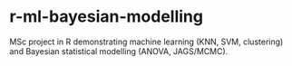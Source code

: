 # r-ml-bayesian-modelling
MSc project in R demonstrating machine learning (KNN, SVM, clustering) and Bayesian statistical modelling (ANOVA, JAGS/MCMC).
